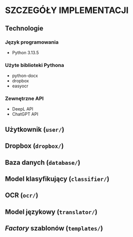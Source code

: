 # SZCZEGÓŁY IMPLEMENTACJI

## Technologie

### Język programowania
- Python 3.13.5

### Użyte biblioteki Pythona
- python-docx
- dropbox
- easyocr

### Zewnętrzne API
- DeepL API
- ChatGPT API

## Użytkownik (<code>user/</code>)

## Dropbox (<code>dropbox/</code>)

## Baza danych (<code>database/</code>)

## Model klasyfikujący (<code>classifier/</code>)

## OCR (<code>ocr/</code>)

## Model językowy (<code>translator/</code>)

## *Factory* szablonów (<code>templates/</code>)